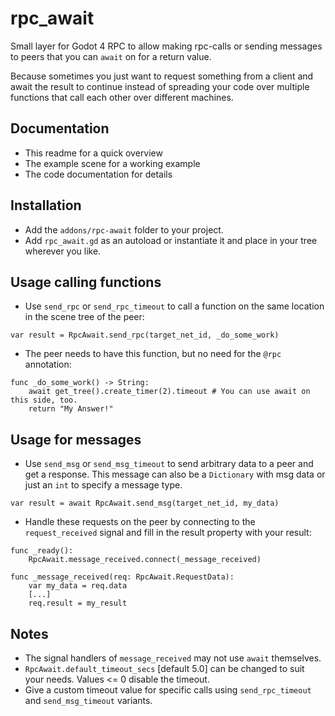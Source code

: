 # rpc_await
Small layer for Godot 4 RPC to allow making rpc-calls or sending messages to peers that you can `await` on for a return value.

Because sometimes you just want to request something from a client and await the result to continue instead of spreading your code over multiple functions that call each other over different machines.

## Documentation
* This readme for a quick overview
* The example scene for a working example
* The code documentation for details

## Installation
* Add the `addons/rpc-await` folder to your project.
* Add `rpc_await.gd` as an autoload or instantiate it and place in your tree wherever you like.

## Usage calling functions
* Use `send_rpc` or `send_rpc_timeout` to call a function on the same location in the scene tree of the peer:

```GDScript
var result = RpcAwait.send_rpc(target_net_id, _do_some_work)
```

* The peer needs to have this function, but no need for the `@rpc` annotation:

```GDScript
func _do_some_work() -> String:
    await get_tree().create_timer(2).timeout # You can use await on this side, too.
    return "My Answer!"
```

## Usage for messages
* Use `send_msg` or `send_msg_timeout` to send arbitrary data to a peer and get a response. This message can also be a `Dictionary` with msg data or just an `int` to specify a message type.

```GDScript
var result = await RpcAwait.send_msg(target_net_id, my_data)
```

* Handle these requests on the peer by connecting to the `request_received` signal and fill in the result property with your result:

```GDScript
func _ready():
    RpcAwait.message_received.connect(_message_received)

func _message_received(req: RpcAwait.RequestData):
    var my_data = req.data
    [...]
    req.result = my_result
```

## Notes
* The signal handlers of `message_received` may not use `await` themselves.
* `RpcAwait.default_timeout_secs` [default 5.0] can be changed to suit your needs. Values <= 0 disable the timeout.
* Give a custom timeout value for specific calls using `send_rpc_timeout` and `send_msg_timeout` variants.

